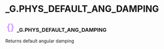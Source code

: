 # _G.PHYS_DEFAULT_ANG_DAMPING

### <img src="../../.gitbook/assets/global.png" width="32" height="32" /> **_G**.PHYS_DEFAULT_ANG_DAMPING
Returns default angular damping<br>
